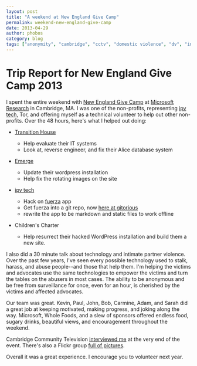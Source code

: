 ```yaml
---
layout: post
title: "A weekend at New England Give Camp"
permalink: weekend-new-england-give-camp
date: 2013-04-29
author: phobos
category: blog
tags: ["anonymity", "cambridge", "cctv", "domestic violence", "dv", "intimate partner violence", "ipv", "microsoft", "new england give camp", "tor"]
---
```


# Trip Report for New England Give Camp 2013

I spent the entire weekend with [New England Give Camp](http://newenglandgivecamp.org/) at [Microsoft Research](http://microsoftcambridge.com) in Cambridge, MA. I was one of the non-profits, representing [ipv tech](https://wiki.tpo.is), Tor, and offering myself as a technical volunteer to help out other non-profits. Over the 48 hours, here's what I helped out doing:

- [Transition House](http://www.transitionhouse.org/)
  - Help evaluate their IT systems
  - Look at, reverse engineer, and fix their Alice database system

- [Emerge](http://www.emergedv.com/)
  - Update their wordpress installation
  - Help fix the rotating images on the site

- [ipv tech](https://wiki.tpo.is)
  - Hack on [fuerza](http://fuerza.is) app
  - Get fuerza into a git repo, now [here at gitorious](https://gitorious.org/fuerza)
  - rewrite the app to be markdown and static files to work offline

- Children's Charter
  - Help resurrect their hacked WordPress installation and build them a new site.

I also did a 30 minute talk about technology and intimate partner violence. Over the past few years, I've seen every possible technology used to stalk, harass, and abuse people--and those that help them. I'm helping the victims and advocates use the same technologies to empower the victims and turn the tables on the abusers in most cases. The ability to be anonymous and be free from surveillance for once, even for an hour, is cherished by the victims and affected advocates.

Our team was great. Kevin, Paul, John, Bob, Carmine, Adam, and Sarah did a great job at keeping motivated, making progress, and joking along the way. Microsoft, Whole Foods, and a slew of sponsors offered endless food, sugary drinks, beautiful views, and encouragement throughout the weekend.

Cambridge Community Television [interviewed me](http://cctvcambridge.org/NEGiveCamp2013) at the very end of the event. There's also a Flickr group [full of pictures](https://secure.flickr.com/groups/negc2013/).

Overall it was a great experience. I encourage you to volunteer next year.

